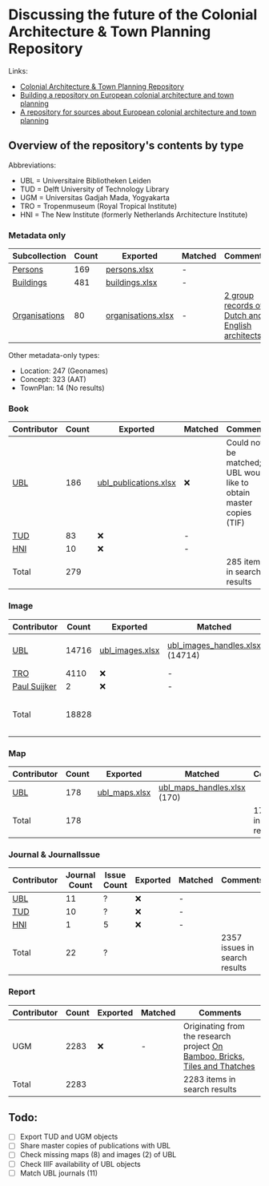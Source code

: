 # Discussing the future of the Colonial Architecture & Town Planning Repository

Links:

- [Colonial Architecture & Town Planning Repository](https://colonialarchitecture.eu)
- [Building a repository on European colonial architecture and town planning](http://resolver.tudelft.nl/uuid:6434057c-8888-458b-a3ec-9cecb6e7c281)
- [A repository for sources about European colonial architecture and town planning](http://resolver.tudelft.nl/uuid:8c6f01a4-104c-4761-b4b1-be6e8e4fd5d9)

## Overview of the repository's contents by type

Abbreviations:
- UBL = Universitaire Bibliotheken Leiden
- TUD = Delft University of Technology Library
- UGM = Universitas Gadjah Mada, Yogyakarta
- TRO = Tropenmuseum (Royal Tropical Institute)
- HNI = The New Institute (formerly Netherlands Architecture Institute)

### Metadata only

| Subcollection | Count | Exported | Matched | Comments |
| --- | --- | --- | --- | --- |
| [Persons](https://colonialarchitecture.eu/slv?sq=&fac%5B0%5D=t%3APerson&ft=0) | 169 | [persons.xlsx](https://github.com/tu-delft-library/colonial-repo-revisited/raw/main/exports/persons.xlsx) | - | |
| [Buildings](https://colonialarchitecture.eu/slv?sq=&fac%5B0%5D=t%3ABuilding&ft=0) | 481 | [buildings.xlsx](https://github.com/tu-delft-library/colonial-repo-revisited/raw/main/exports/buildings.xlsx) | - | |
| [Organisations](https://colonialarchitecture.eu/slv?sq=&fac%5B0%5D=t%3AOrganization&ft=0) | 80 | [organisations.xlsx](https://github.com/tu-delft-library/colonial-repo-revisited/raw/main/exports/organisations.xlsx) | - | [2 group records of Dutch and English architects](https://colonialarchitecture.eu/slv?sq=&fac%5B0%5D=t%3AGroup) |

Other metadata-only types:
- Location: 247 (Geonames)
- Concept: 323 (AAT)
- TownPlan: 14 (No results)

### Book

| Contributor | Count | Exported | Matched | Comments |
| --- | --- | --- | --- | --- |
| [UBL](https://colonialarchitecture.eu/slv?sq=%22Leiden%20University%20Libraries%22&fac%5B0%5D=t%3ABook&ft=0) | 186 | [ubl_publications.xlsx](https://github.com/tu-delft-library/colonial-repo-revisited/raw/main/exports/ubl/ubl_publications.xlsx) | ❌ | Could not be matched; UBL would like to obtain master copies (TIF) |
| [TUD](https://colonialarchitecture.eu/slv?sq=%22TU%20Delft%20Library%22&fac%5B0%5D=t%3ABook&ft=0) | 83 | ❌ | - | |
| [HNI](https://colonialarchitecture.eu/slv?sq=%22Het%20Nieuwe%20Instituut%22&fac%5B0%5D=t%3ABook&ft=0) | 10 | ❌ | - | |
| Total | 279 | | | 285 items in search results |

### Image

| Contributor | Count | Exported | Matched | Comments |
| --- | --- | --- | --- | --- |
| [UBL](https://colonialarchitecture.eu/slv?sq=%22Leiden%20University%20Libraries%22&ft=0&cat=Image&rows=5) | 14716 | [ubl_images.xlsx](https://github.com/tu-delft-library/colonial-repo-revisited/raw/main/exports/ubl/ubl_images.xlsx) | [ubl_images_handles.xlsx](https://github.com/tu-delft-library/colonial-repo-revisited/raw/main/exports/ubl/ubl_images_handles.xlsx) (14714) | 14715 hits in search results |
| [TRO](https://colonialarchitecture.eu/slv?sq=%22Tropenmuseum%22&ft=0) | 4110 | ❌ | - | |
| [Paul Suijker](https://colonialarchitecture.eu/slv?sq=suijker&fac%5B0%5D=t%3AImage&ft=0) | 2 | ❌ | - | |
| Total | 18828 | | | 18834 items in search results |

### Map

| Contributor | Count | Exported | Matched | Comments |
| --- | --- | --- | --- | --- |
| [UBL](https://colonialarchitecture.eu/slv?sq=%22Leiden%20University%20Libraries%22&ft=0&cat=Map&rows=5) | 178 | [ubl_maps.xlsx](https://github.com/tu-delft-library/colonial-repo-revisited/raw/main/exports/ubl/ubl_maps.xlsx) | [ubl_maps_handles.xlsx](https://github.com/tu-delft-library/colonial-repo-revisited/raw/main/exports/ubl/ubl_maps_handles.xlsx) (170) | |
| Total | 178 | | | 178 items in search results |

### Journal & JournalIssue

| Contributor | Journal Count | Issue Count | Exported | Matched | Comments |
| --- | --- | --- | --- | --- | --- |
| [UBL](https://colonialarchitecture.eu/slv?sq=%22Leiden%20University%20Libraries%22&fac%5B0%5D=t%3AJournal&ft=0) | 11 | ? | ❌ | - | |
| [TUD](https://colonialarchitecture.eu/slv?sq=%22TU%20Delft%20Library%22&fac%5B0%5D=t%3AJournal&ft=0) | 10 | ? | ❌ | - | |
| [HNI](https://colonialarchitecture.eu/slv?sq=NAI&fac%5B0%5D=t%3AJournal&ft=0) | 1 | 5 | ❌ | - | |
| Total | 22 | ? | | | 2357 issues in search results |

### Report
| Contributor | Count | Exported | Matched | Comments |
| --- | --- | --- | --- | --- |
| UGM | 2283 | ❌ | - | Originating from the research project [On Bamboo, Bricks, Tiles and Thatches](https://marinusplantemafoundation.nl/on-bamboo-bricks-tiles-and-thatches/) |
| Total | 2283 | | | 2283 items in search results |

## Todo:

- [ ] Export TUD and UGM objects
- [ ] Share master copies of publications with UBL
- [ ] Check missing maps (8) and images (2) of UBL
- [ ] Check IIIF availability of UBL objects
- [ ] Match UBL journals (11)
